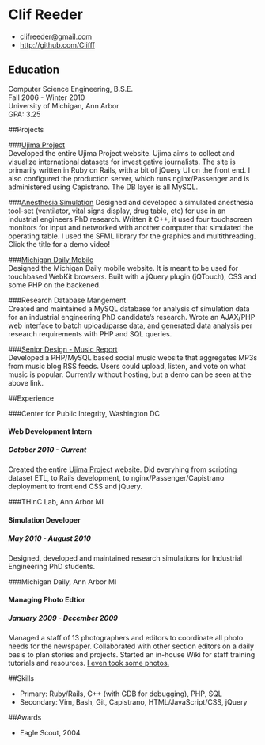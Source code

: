 # Clif Reeder

 * <clifreeder@gmail.com>
 * <http://github.com/Clifff>

## Education

Computer Science Engineering, B.S.E.  
Fall 2006 - Winter 2010  
University of Michigan, Ann Arbor  
GPA: 3.25

##Projects

###[Ujima Project](http://ujima-project.org)    
Developed the entire Ujima Project website. Ujima aims to collect and visualize international datasets for investigative journalists. The site is primarily written in Ruby on Rails, with a bit of jQuery UI on the front end. I also configured the production server, which runs nginx/Passenger and is administered using Capistrano. The DB layer is all MySQL.

###[Anesthesia Simulation](http://www.youtube.com/watch?v=4n0w7_tca2I)
Designed and developed a simulated anesthesia tool-set (ventilator, vital signs display, drug table, etc) for use in an industrial engineers PhD research. Written it C++, it used four touchscreen monitors for input and networked with another computer that simulated the operating table. I used the SFML library for the graphics and multithreading. Click the title for a demo video!

###[Michigan Daily Mobile](http://m.michigandaily.com/#frontPage)  
Designed the Michigan Daily mobile website. It is meant to be used for touchbased WebKit browsers. Built with a jQuery plugin (jQTouch), CSS and some PHP on the backened.  

###Research Database Mangement  
Created and maintained a MySQL database for analysis of simulation data for an industrial engineering PhD candidate’s research. Wrote an AJAX/PHP web interface to batch upload/parse data, and generated data analysis per research requirements with PHP and SQL queries.  

###[Senior Design - Music Report](http://bit.ly/musicReportIntro)  
Developed a PHP/MySQL based social music website that aggregates MP3s from music blog RSS feeds. Users could upload, listen, and vote on what music is popular. Currently without hosting, but a demo can be seen at the above link.

##Experience

###Center for Public Integrity, Washington DC  
#### Web Development Intern  
##### October 2010 - Current  

Created the entire [Ujima Project](http://ujima-project.org) website. Did everyhing from scripting dataset ETL, to Rails development, to nginx/Passenger/Capistrano deployment to front end CSS and jQuery.

###THInC Lab, Ann Arbor MI  
#### Simulation Developer  
##### May 2010 - August 2010  

Designed, developed and maintained research simulations for Industrial Engineering PhD students.

###Michigan Daily, Ann Arbor MI  
#### Managing Photo Edtior  
##### January 2009 - December 2009  

Managed a staff of 13 photographers and editors to coordinate all photo needs for the newspaper. Collaborated with other section editors on a daily basis to plan stories and projects. Started an in-house Wiki for staff training tutorials and resources. [I even took some photos.](http://www.flickr.com/photos/clifreeder/sets/72157624178882519/with/4033606199/)


##Skills

* Primary:  Ruby/Rails, C++ (with GDB for debugging), PHP, SQL
* Secondary: Vim, Bash, Git, Capistrano, HTML/JavaScript/CSS, jQuery

##Awards
* Eagle Scout, 2004
